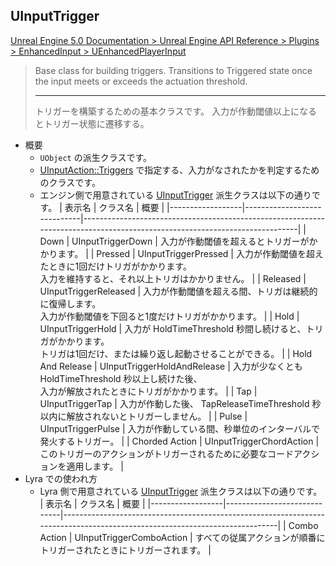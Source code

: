 ## UInputTrigger

[Unreal Engine 5.0 Documentation > Unreal Engine API Reference > Plugins > EnhancedInput > UEnhancedPlayerInput](https://docs.unrealengine.com/5.0/en-US/API/Plugins/EnhancedInput/UEnhancedPlayerInput/)

> Base class for building triggers.
> Transitions to Triggered state once the input meets or exceeds the actuation threshold.
> 
> ----
> トリガーを構築するための基本クラスです。
> 入力が作動閾値以上になるとトリガー状態に遷移する。

* 概要
	* `UObject` の派生クラスです。
	* [UInputAction::Triggers] で指定する、入力がなされたかを判定するためのクラスです。
	* エンジン側で用意されている [UInputTrigger] 派生クラスは以下の通りです。
		| 表示名           | クラス名                    | 概要                                                                                                                       |
		|------------------|-----------------------------|----------------------------------------------------------------------------------------------------------------------------|
		| Down             | UInputTriggerDown           | 入力が作動閾値を超えるとトリガーがかかります。                                                                             |
		| Pressed          | UInputTriggerPressed        | 入力が作動閾値を超えたときに1回だけトリガがかかります。 <br> 入力を維持すると、それ以上トリガはかかりません。              |
		| Released         | UInputTriggerReleased       | 入力が作動閾値を超える間、トリガは継続的に復帰します。 <br> 入力が作動閾値を下回ると1度だけトリガがかかります。            |
		| Hold             | UInputTriggerHold           | 入力が HoldTimeThreshold 秒間し続けると、トリガがかかります。 <br> トリガは1回だけ、または繰り返し起動させることができる。 |
		| Hold And Release | UInputTriggerHoldAndRelease | 入力が少なくとも HoldTimeThreshold 秒以上し続けた後、  <br>  入力が解放されたときにトリガがかかります。                    |
		| Tap              | UInputTriggerTap            | 入力が作動した後、 TapReleaseTimeThreshold 秒以内に解放されないとトリガーしません。                                        |
		| Pulse            | UInputTriggerPulse          | 入力が作動している間、秒単位のインターバルで発火するトリガー。                                                             |
		| Chorded Action   | UInputTriggerChordAction    | このトリガーのアクションがトリガーされるために必要なコードアクションを適用します。                                         |
* Lyra での使われ方
	* Lyra 側で用意されている [UInputTrigger] 派生クラスは以下の通りです。
		| 表示名           | クラス名                    | 概要                                                                                                                       |
		|------------------|-----------------------------|----------------------------------------------------------------------------------------------------------------------------|
		| Combo Action     | UInputTriggerComboAction    | すべての従属アクションが順番にトリガーされたときにトリガーされます。                                                       |


<!--- ページ内のリンク --->

<!--- 自前の画像へのリンク --->

<!--- generated --->
[UInputTrigger]: #uinputtrigger
[UInputAction::Triggers]: ../../UE/Input/UInputAction.md#uinputactiontriggers
